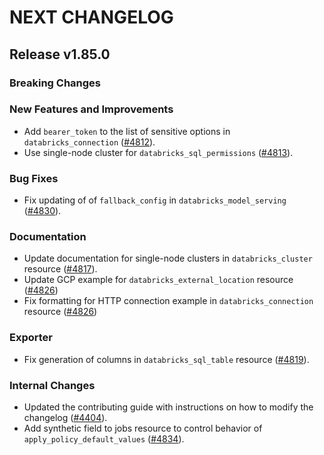 # NEXT CHANGELOG

## Release v1.85.0

### Breaking Changes

### New Features and Improvements

* Add `bearer_token` to the list of sensitive options in `databricks_connection` ([#4812](https://github.com/databricks/terraform-provider-databricks/pull/4812)).
* Use single-node cluster for `databricks_sql_permissions` ([#4813](https://github.com/databricks/terraform-provider-databricks/pull/4813)).

### Bug Fixes

* Fix updating of of `fallback_config` in `databricks_model_serving` ([#4830](https://github.com/databricks/terraform-provider-databricks/pull/4830)).

### Documentation

* Update documentation for single-node clusters in `databricks_cluster` resource ([#4817](https://github.com/databricks/terraform-provider-databricks/pull/4817)).
* Update GCP example for `databricks_external_location` resource ([#4826](https://github.com/databricks/terraform-provider-databricks/pull/4826))
* Fix formatting for HTTP connection example in `databricks_connection` resource ([#4826](https://github.com/databricks/terraform-provider-databricks/pull/4826))

### Exporter

* Fix generation of columns in `databricks_sql_table` resource ([#4819](https://github.com/databricks/terraform-provider-databricks/pull/4819)).

### Internal Changes

* Updated the contributing guide with instructions on how to modify the changelog ([#4404](https://github.com/databricks/terraform-provider-databricks/pull/4404)).
* Add synthetic field to jobs resource to control behavior of `apply_policy_default_values` ([#4834](https://github.com/databricks/terraform-provider-databricks/pull/4834)).
